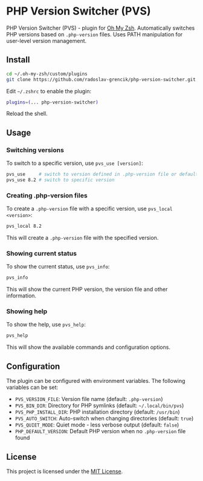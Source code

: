# PHP Version Switcher (PVS)

PHP Version Switcher (PVS) - plugin for [Oh My Zsh](https://github.com/robbyrussell/oh-my-zsh). Automatically
switches PHP versions based on `.php-version` files. Uses PATH manipulation for user-level version management.

## Install

```sh
cd ~/.oh-my-zsh/custom/plugins
git clone https://github.com/radoslav-grencik/php-version-switcher.git php-version-switcher
```

Edit `~/.zshrc` to enable the plugin:

```sh
plugins=(... php-version-switcher)
```

Reload the shell.

## Usage

### Switching versions

To switch to a specific version, use `pvs_use [version]`:

```sh
pvs_use     # switch to version defined in .php-version file or default version when no .php-version file found
pvs_use 8.2 # switch to specific version
```

### Creating .php-version files

To create a `.php-version` file with a specific version, use `pvs_local <version>`:

```sh
pvs_local 8.2
```

This will create a `.php-version` file with the specified version.

### Showing current status

To show the current status, use `pvs_info`:

```sh
pvs_info
```

This will show the current PHP version, the version file and other information.

### Showing help

To show the help, use `pvs_help`:

```sh
pvs_help
```

This will show the available commands and configuration options.

## Configuration

The plugin can be configured with environment variables. The following variables can be set:

- `PVS_VERSION_FILE`: Version file name (default: `.php-version`)
- `PVS_BIN_DIR`: Directory for PHP symlinks (default: `~/.local/bin/pvs`)
- `PVS_PHP_INSTALL_DIR`: PHP installation directory (default: `/usr/bin`)
- `PVS_AUTO_SWITCH`: Auto-switch when changing directories (default: `true`)
- `PVS_QUIET_MODE`: Quiet mode - less verbose output (default: `false`)
- `PHP_DEFAULT_VERSION`: Default PHP version when no `.php-version` file found

## License

This project is licensed under the [MIT License](LICENSE).
